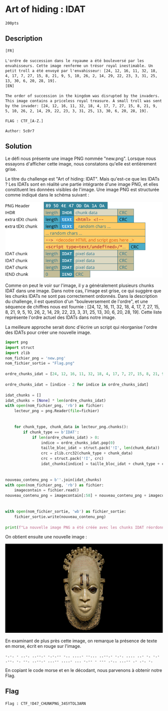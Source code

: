 # Art of hiding : IDAT
```
200pts
```
## Description
```
[FR]

L'ordre de succession dans le royaume a été bouleversé par les envahisseurs. Cette image renferme un trésor royal inestimable. Un petit troll a été envoyé par l'envahisseur: [24, 12, 16, 11, 32, 18, 4, 17, 7, 27, 15, 8, 21, 9, 5, 10, 26, 2, 14, 29, 22, 23, 3, 31, 25, 13, 30, 6, 20, 28, 19].
[EN]

The order of succession in the kingdom was disrupted by the invaders. This image contains a priceless royal treasure. A small troll was sent by the invader: [24, 12, 16, 11, 32, 18, 4, 17, 7, 27, 15, 8, 21, 9, 5, 10, 26, 2, 14, 29, 22, 23, 3, 31, 25, 13, 30, 6, 20, 28, 19].

FLAG : CTF_[A-Z.]

Author: 5c0r7

```
## Solution

Le défi nous présente une image PNG nommée "new.png". Lorsque nous essayons d'afficher cette image, nous constatons qu'elle est entièrement grise.

Le titre du challenge est "Art of hiding: IDAT". Mais qu'est-ce que les IDATs ? Les IDATs sont en réalité une partie intégrante d'une image PNG, et elles constituent les données visibles de l'image. 
Une image PNG est structurée comme indiqué dans le schéma suivant :

<img src="File\FileArtofHiding\structurePNG.png">

Comme on peut le voir sur l'image, il y a généralement plusieurs chunks IDAT dans une image. 
Dans notre cas, l'image est grise, ce qui suggère que les chunks IDATs ne sont pas correctement ordonnés.
Dans la description du challenge, il est question d'un "bouleversement de l'ordre", et une séquence de chiffres nous est fournie :
[24, 12, 16, 11, 32, 18, 4, 17, 7, 27, 15, 8, 21, 9, 5, 10, 26, 2, 14, 29, 22, 23, 3, 31, 25, 13, 30, 6, 20, 28, 19].
Cette liste représente l'ordre actuel des IDATs dans notre image.

La meilleure approche serait donc d'écrire un script qui réorganise l'ordre des IDATs pour créer une nouvelle image.

```python
import png
import struct
import zlib
nom_fichier_png = 'new.png'
nom_fichier_sortie = "Flag.png"

ordre_chunks_idat = [24, 12, 16, 11, 32, 18, 4, 17, 7, 27, 15, 8, 21, 9, 5, 10, 26, 2, 14, 29, 22, 23, 3, 31, 25, 13, 30, 6, 20, 28, 19]

ordre_chunks_idat = [indice - 2 for indice in ordre_chunks_idat]

idat_chunks = []
idat_chunks = [None] * len(ordre_chunks_idat)
with open(nom_fichier_png, 'rb') as fichier:
    lecteur_png = png.Reader(file=fichier)


    for chunk_type, chunk_data in lecteur_png.chunks():
        if chunk_type == b'IDAT':
            if len(ordre_chunks_idat) > 0:
                indice = ordre_chunks_idat.pop(0)
                taille_bloc_idat = struct.pack('!I', len(chunk_data))
                crc = zlib.crc32(chunk_type + chunk_data)
                crc = struct.pack('!I', crc)
                idat_chunks[indice] = taille_bloc_idat + chunk_type + chunk_data + crc


nouveau_contenu_png = b''.join(idat_chunks)
with open(nom_fichier_png, 'rb') as fichier:
	imagecontain = fichier.read()
nouveau_contenu_png = imagecontain[:58] + nouveau_contenu_png + imagecontain[13:]


with open(nom_fichier_sortie, 'wb') as fichier_sortie:
    fichier_sortie.write(nouveau_contenu_png)

print(f"La nouvelle image PNG a été créée avec les chunks IDAT réordonnés : {nom_fichier_sortie}")
```
On obtient ensuite une nouvelle image :

<img src="File\FileArtofHiding\Flag.png">

En examinant de plus près cette image, on remarque la présence de texte en morse, écrit en rouge sur l'image.

```
-.-. - ..-. ..--.- -.-.-- -.. ....- --... ..--.- -.-. .... ..- -. -.- .--. -. --. ..--.- ...-- ....- ... -.-- - --- .-.. ...-- .- .-. -.
```
En copiant le code morse et en le décodant, nous parvenons à obtenir notre Flag.

## Flag
```
Flag : CTF_!D47_CHUNKPNG_34SYTOL3ARN
```
